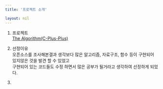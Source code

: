 ```yaml
---
title: '프로젝트 소개'

layout: nil
---
```



1. 프로젝트 <br>
   [The Algorithm(C-Plus-Plus)](https://github.com/TheAlgorithms/C-Plus-Plus)
   <br>
2. 선정이유 <br>
 오픈소스를 조사해본결과 생각보다 많은 알고리즘, 자료구조, 함수 등이 구현되어 있지않은 것을 발견 할 수 있었고 <br>
 구현되어 있는 코드들도 수정 하면서 많은 공부가 될거라고 생각하여 선정하게 되었다. <br>
   
3. 
